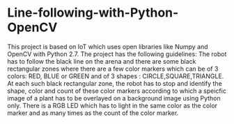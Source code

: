 # Line-following-with-Python-OpenCV
This project is based on IoT which uses open libraries like Numpy and OpenCV with Python 2.7.
The project has the following guidelines:
The robot has to follow the black line on the arena and there are some black rectangular zones where there are a few color markers which can be of 3 colors: RED, BLUE or GREEN and of 3 shapes : CIRCLE,SQUARE,TRIANGLE. At each such black rectangular zone, the robot has to stop and identify the shape, color and count of these color markers according to which a speicfic image of a plant has to be overlayed on a background image using Python only. There is a RGB LED which has to light in the same color as the color marker and as many times as the count of the color marker.
